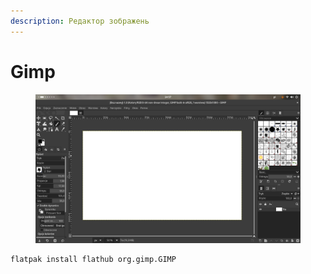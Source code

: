 ```yaml
---
description: Редактор зображень
---
```


# Gimp

<figure><img src="../../.gitbook/assets/image (15).png" alt=""><figcaption></figcaption></figure>

```bash
flatpak install flathub org.gimp.GIMP
```

